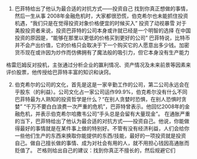 <!--
 * @Author: your name
 * @Date: 2022-05-01 11:55:23
 * @LastEditTime: 2022-05-01 12:08:05
 * @LastEditors: Please set LastEditors
 * @Description: 打开koroFileHeader查看配置 进行设置: https://github.com/OBKoro1/koro1FileHeader/wiki/%E9%85%8D%E7%BD%AE
 * @FilePath: /fe_interview/代码与投资/2022巴菲特股东大会.md
-->
1. 巴菲特给出了他认为最合适的对抗方式——投资自己
找到你真正想做的事情，然后一生从事
2008年金融危机时，大家都很恐慌，伯克希尔也未能抓住投资机遇，“我们只是在觉得投资对象价格便宜的时候买入”
投资了动视暴雪
对于美股投资者来说，投资巴菲特的公司本身或许就已经是一个明智的选择
在中国投资的原因是，“能够在那里以更低的价格买到更好的公司”
巴菲特说，比特币并不会产出价值，它的价格只会取决于下一个购买它的人愿意出多少钱。加密货币现在或许因为炒作而仿佛拥有了魔法般的吸引力，但它本身没有生产能力

格雷厄姆反对投机，主张通过分析企业的赢利情况、资产情况及未来前景等因素来评价股票，他传授给巴菲特丰富的知识和诀窍。

2. 伯克希尔的公司的文化，首先是这是一家辛勤工作的公司，第二公司永远会在乎股东（的利益）。公司文化占一家公司运作99.9%，伯克希尔没有什么不同
巴菲特最为人熟知的投资哲学是什么？“在别人贪婪时恐惧，在别人恐惧时贪婪”
“千万不要白白浪费一次严重的危机”，巴菲特曾表示。他回忆2008年的金融危机，并表示伯克希尔哈撒韦公司“手头总是会留有大量现金”。
在通胀严重的当下，巴菲特给出了他认为最合适的对抗方式——投资自己。他说，你能做得最好的事情就是在某件事上做的特别好。不管有没有经济利益，人们会给你一些他们生产的东西来换取你能提供的东西/技能，最好的一项投资就是投资自己。做自己擅长做的事情、成为对社会有用的人，就不用担心钱因高通胀而贬值了。
芒格则给出自己的建议：找到你真正不擅长的，然后规避它们